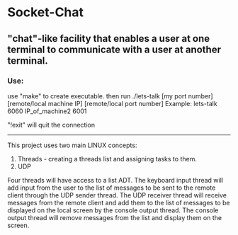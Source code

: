 # Socket-Chat

## "chat"-like facility that enables a user at one terminal to communicate with a user at another terminal.

### Use: 
use "make" to create executable. then run ./lets-talk [my port number] [remote/local machine IP] [remote/local port number]
Example: lets-talk 6060 IP_of_machine2  6001

"!exit" will quit the connection

_____________________________________________
This project uses two main LINUX concepts: 
1. Threads - creating a threads list and assigning tasks to them. 
2. UDP 

Four threads will have access to a list ADT. The keyboard input thread will add input from the user to the list of messages to be sent to the remote client through the UDP sender thread. The UDP receiver thread will receive messages from the remote client and add them to the list of messages to be displayed on the local screen by the console output thread. The console output thread will remove messages from the list and display them on the screen.



